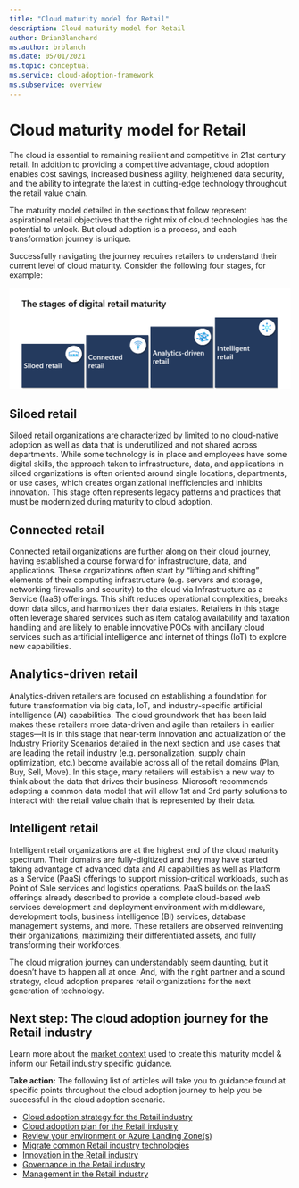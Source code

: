```yaml
---
title: "Cloud maturity model for Retail"
description: Cloud maturity model for Retail
author: BrianBlanchard
ms.author: brblanch
ms.date: 05/01/2021
ms.topic: conceptual
ms.service: cloud-adoption-framework
ms.subservice: overview
---
```


# Cloud maturity model for Retail

The cloud is essential to remaining resilient and competitive in 21st century retail. In addition to providing a competitive advantage, cloud adoption enables cost savings, increased business agility, heightened data security, and the ability to integrate the latest in cutting-edge technology throughout the retail value chain.

The maturity model detailed in the sections that follow represent aspirational retail objectives that the right mix of cloud technologies has the potential to unlock. But cloud adoption is a process, and each transformation journey is unique.

Successfully navigating the journey requires retailers to understand their current level of cloud maturity. Consider the following four stages, for example:

[![Retail cloud maturity](./media/maturity-model.png)](./media/maturity-model.png#lightbox)

## Siloed retail

Siloed retail organizations are characterized by limited to no cloud-native adoption as well as data that is underutilized and not shared across departments. While some technology is in place and employees have some digital skills, the approach taken to infrastructure, data, and applications in siloed organizations is often oriented around single locations, departments, or use cases, which creates organizational inefficiencies and inhibits innovation. This stage often represents legacy patterns and practices that must be modernized during maturity to cloud adoption.

## Connected retail

Connected retail organizations are further along on their cloud journey, having established a course forward for infrastructure, data, and applications. These organizations often start by “lifting and shifting” elements of their computing infrastructure (e.g. servers and storage, networking firewalls and security) to the cloud via Infrastructure as a Service (IaaS) offerings. This shift reduces operational complexities, breaks down data silos, and harmonizes their data estates. Retailers in this stage often leverage shared services such as item catalog availability and taxation handling and are likely to enable innovative POCs with ancillary cloud services such as artificial intelligence and internet of things (IoT) to explore new capabilities.

## Analytics-driven retail

Analytics-driven retailers are focused on establishing a foundation for future transformation via big data, IoT, and industry-specific artificial intelligence (AI) capabilities. The cloud groundwork that has been laid makes these retailers more data-driven and agile than retailers in earlier stages—it is in this stage that near-term innovation and actualization of the Industry Priority Scenarios detailed in the next section and use cases that are leading the retail industry (e.g. personalization, supply chain optimization, etc.) become available across all of the retail domains (Plan, Buy, Sell, Move). In this stage, many retailers will establish a new way to think about the data that drives their business. Microsoft recommends adopting a common data model that will allow 1st and 3rd party solutions to interact with the retail value chain that is represented by their data.

## Intelligent retail

Intelligent retail organizations are at the highest end of the cloud maturity spectrum. Their domains are fully-digitized and they may have started taking advantage of advanced data and AI capabilities as well as Platform as a Service (PaaS) offerings to support mission-critical workloads, such as Point of Sale services and logistics operations. PaaS builds on the IaaS offerings already described to provide a complete cloud-based web services development and deployment environment with middleware, development tools, business intelligence (BI) services, database management systems, and more. These retailers are observed reinventing their organizations, maximizing their differentiated assets, and fully transforming their workforces.

The cloud migration journey can understandably seem daunting, but it doesn’t have to happen all at once. And, with the right partner and a sound strategy, cloud adoption prepares retail organizations for the next generation of technology.

## Next step: The cloud adoption journey for the Retail industry

Learn more about the [market context](./retail-context.md) used to create this maturity model & inform our Retail industry specific guidance.

**Take action:** The following list of articles will take you to guidance found at specific points throughout the cloud adoption journey to help you be successful in the cloud adoption scenario.

- [Cloud adoption strategy for the Retail industry](./strategy.md)
- [Cloud adoption plan for the Retail industry](./plan.md)
- [Review your environment or Azure Landing Zone(s)](./ready.md)
- [Migrate common Retail industry technologies](./migrate.md)
- [Innovation in the Retail industry](./innovate.md)
- [Governance in the Retail industry](./govern.md)
- [Management in the Retail industry](./manage.md)
